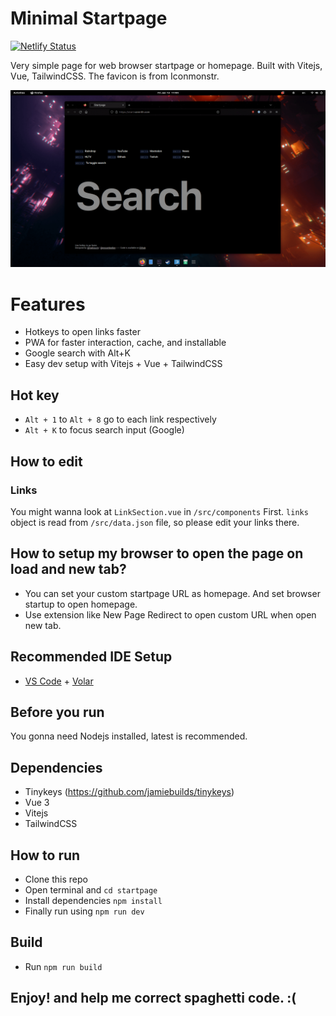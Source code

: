 # Minimal Startpage

[![Netlify Status](https://api.netlify.com/api/v1/badges/242d8fa0-3c78-4bde-bcd2-d711b23000c9/deploy-status)](https://app.netlify.com/sites/vermillion-kangaroo-91a62e/deploys)

Very simple page for web browser startpage or homepage.
Built with Vitejs, Vue, TailwindCSS.
The favicon is from Iconmonstr.

![Preview](public/startpage.png)

# Features

-   Hotkeys to open links faster
-   PWA for faster interaction, cache, and installable
-   Google search with Alt+K
-   Easy dev setup with Vitejs + Vue + TailwindCSS

## Hot key

-   `Alt + 1` to `Alt + 8` go to each link respectively
-   `Alt + K` to focus search input (Google)

## How to edit

### Links

You might wanna look at `LinkSection.vue` in `/src/components` First.
`links` object is read from `/src/data.json` file, so please edit your links there.

## How to setup my browser to open the page on load and new tab?

-   You can set your custom startpage URL as homepage. And set browser startup to open homepage.
-   Use extension like New Page Redirect to open custom URL when open new tab.

## Recommended IDE Setup

-   [VS Code](https://code.visualstudio.com/) + [Volar](https://marketplace.visualstudio.com/items?itemName=Vue.volar)

## Before you run

You gonna need Nodejs installed, latest is recommended.

## Dependencies

-   Tinykeys (https://github.com/jamiebuilds/tinykeys)
-   Vue 3
-   Vitejs
-   TailwindCSS

## How to run

-   Clone this repo
-   Open terminal and `cd startpage`
-   Install dependencies `npm install `
-   Finally run using `npm run dev`

## Build

-   Run `npm run build`

## Enjoy! and help me correct spaghetti code. :(
